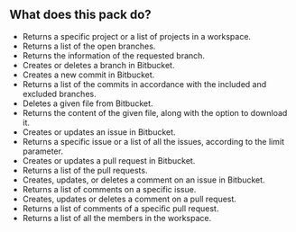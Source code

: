 ## What does this pack do?

- Returns a specific project or a list of projects in a workspace.
- Returns a list of the open branches.
- Returns the information of the requested branch.
- Creates or deletes a branch in Bitbucket.
- Creates a new commit in Bitbucket.
- Returns a list of the commits in accordance with the included and excluded branches.
- Deletes a given file from Bitbucket.
- Returns the content of the given file, along with the option to download it.
- Creates or updates an issue in Bitbucket.
- Returns a specific issue or a list of all the issues, according to the limit parameter.
- Creates or updates a pull request in Bitbucket.
- Returns a list of the pull requests.
- Creates, updates, or deletes a comment on an issue in Bitbucket.
- Returns a list of comments on a specific issue.
- Creates, updates or deletes a comment on a pull request.
- Returns a list of comments of a specific pull request.
- Returns a list of all the members in the workspace.

